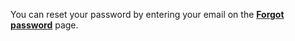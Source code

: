 You can reset your password by entering your email on the [**Forgot password**](https://www.gitbook.com/settings/password/reset) page.
